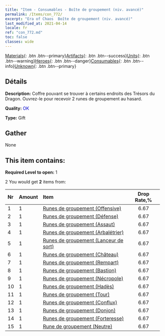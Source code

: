```yaml
---
title: "Item - Consumables - Boîte de groupement (niv. avancé)"
permalink: /Items/con_772/
excerpt: "Era of Chaos  Boîte de groupement (niv. avancé)"
last_modified_at: 2021-04-14
locale: fr
ref: "con_772.md"
toc: false
classes: wide
---
```

 [Materials](/fr/Items/){: .btn .btn--primary}[Artifacts](/fr/Items/Artifacts/){: .btn .btn--success}[Units](/fr/Items/Units/){: .btn .btn--warning}[Heroes](/fr/Items/Heroes/){: .btn .btn--danger}[Consumables](/fr/Items/Consumables/){: .btn .btn--info}[Unknown](/fr/Items/Unknown/){: .btn .btn--primary}

## Détails
 **Description:** Coffre pouvant se trouver à certains endroits des Trésors du Dragon. Ouvrez-le pour recevoir 2 runes de groupement au hasard.

 **Quality:** <span style="color: #0000CD">OK</span>

 **Type:** Gift

## Gather

  None

## This item contains:

 **Required Level to open:** 1

 2 You would get **2** items  from:

  | Nr | Amount |     Item    | Drop Rate,% |
  |:---|:-------|:------------|:---------:|
  | 1 | 1 | [Runes de groupement (Offensive)](/fr/Items/con_734/) | 6.67 | 
  | 2 | 1 | [Runes de groupement (Défense)](/fr/Items/con_739/) | 6.67 | 
  | 3 | 1 | [Runes de groupement (Assaut)](/fr/Items/con_741/) | 6.67 | 
  | 4 | 1 | [Runes de groupement (Arbalétrier)](/fr/Items/con_742/) | 6.67 | 
  | 5 | 1 | [Runes de groupement (Lanceur de sort)](/fr/Items/con_746/) | 6.67 | 
  | 6 | 1 | [Runes de groupement (Château)](/fr/Items/con_752/) | 6.67 | 
  | 7 | 1 | [Runes de groupement (Rempart)](/fr/Items/con_753/) | 6.67 | 
  | 8 | 1 | [Runes de groupement (Bastion)](/fr/Items/con_754/) | 6.67 | 
  | 9 | 1 | [Runes de groupement (Nécropole)](/fr/Items/con_755/) | 6.67 | 
  | 10 | 1 | [Runes de groupement (Hadès)](/fr/Items/con_777/) | 6.67 | 
  | 11 | 1 | [Runes de groupement (Tour)](/fr/Items/con_785/) | 6.67 | 
  | 12 | 1 | [Runes de groupement (Conflux)](/fr/Items/con_791/) | 6.67 | 
  | 13 | 1 | [Runes de groupement (Donjon)](/fr/Items/con_792/) | 6.67 | 
  | 14 | 1 | [Runes de groupement (Forteresse)](/fr/Items/con_818/) | 6.67 | 
  | 15 | 1 | [Rune de groupement (Neutre)](/fr/Items/con_869/) | 6.67 | 
